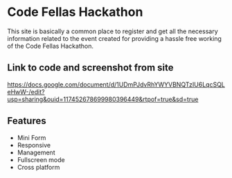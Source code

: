 
# Code Fellas Hackathon

This site is basically a common place to register and get all the necessary information related to the event created for providing a hassle free working of the Code Fellas Hackathon.



## Link to code and screenshot from site

https://docs.google.com/document/d/1UDmPJdvRhYWYVBNQTzIU6LqcSQLeHwW-/edit?usp=sharing&ouid=117452678699980396449&rtpof=true&sd=true

## Features

- Mini Form
- Responsive
- Management
- Fullscreen mode
- Cross platform



